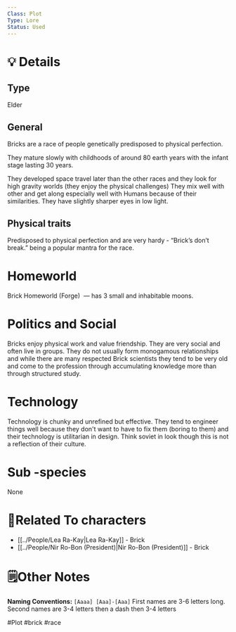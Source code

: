 ```yaml
---
Class: Plot
Type: Lore
Status: Used
---
```

# 💡 Details
## Type
Elder
## General
Bricks are a race of people genetically predisposed to physical perfection.

They mature slowly with childhoods of around 80 earth years with the infant stage lasting 30 years.

They developed space travel later than the other races and they look for high gravity worlds (they enjoy the physical challenges) They mix well with other and get along especially well with Humans because of their similarities. They have slightly sharper eyes in low light.
## Physical traits
Predisposed to physical perfection and are very hardy - “Brick’s don’t break.” being a popular mantra for the race. 
# Homeworld 
Brick Homeworld (Forge)  — has 3 small and inhabitable moons.
# Politics and Social
Bricks enjoy physical work and value friendship. They are very social and often live in groups. They do not usually form monogamous relationships and while there are many respected Brick scientists they tend to be very old and come to the profession through accumulating knowledge more than through structured study.
# Technology
Technology is chunky and unrefined but effective. They tend to engineer things well because they don't want to have to fix them (boring to them) and their technology is utilitarian in design. Think soviet in look though this is not a reflection of their culture.
# Sub -species 
None

# **👤Related To characters**
-  [[../People/Lea Ra-Kay|Lea Ra-Kay]] - Brick
- [[../People/Nir Ro-Bon (President)|Nir Ro-Bon (President)]] - Brick
# 🗒️Other Notes
**Naming Conventions:** ``[Aaaa] [Aaa]-[Aaa]`` First names are 3-6 letters long. Second names are 3-4 letters then a dash then 3-4 letters

#Plot #brick #race 